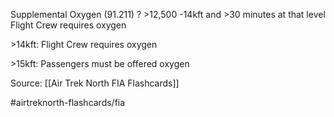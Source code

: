 Supplemental Oxygen (91.211)
?
\>12,500 -14kft and >30 minutes at that level
Flight Crew requires oxygen

\>14kft:  Flight Crew requires oxygen

\>15kft:  Passengers must be offered oxygen

Source: [[Air Trek North FIA Flashcards]]

#airtreknorth-flashcards/fia